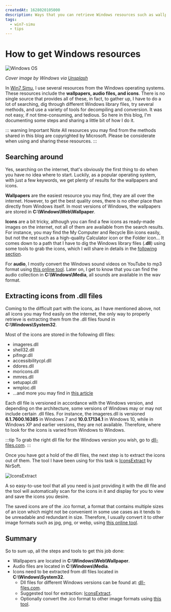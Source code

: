 ```yaml
---
createdAt: 1628020105000
description: Ways that you can retrieve Windows resources such as wallpapers, icons, audio files etc.
tags:
  - win7-simu
  - tips
---
```


# How to get Windows resources

![Windows OS](https://images.unsplash.com/photo-1624571409108-e9a41746af53?auto=format&fit=crop&w=740&q=80)

_Cover image by Windows via [Unsplash](https://unsplash.com/photos/me4HT8AX4Ls)_

In [Win7 Simu](/win7simu/about.md), I use several resources from the Windows operating systems. These resources include the **wallpapers, audio files, and icons**. There is no single source that provides all of these, in fact, to gather up, I have to do a lot of searching, dig through different Windows library files, try several methods, and use a variety of tools for decompiling and conversion. It was not easy, if not time-consuming, and tedious. So here in this blog, I'm documenting some steps and sharing a little bit of how I do it.

::: warning Important Note
All resources you may find from the methods shared in this blog are copyrighted by Microsoft. Please be considerate when using and sharing these resources.
:::

## Searching around

Yes, searching on the internet, that's obviously the first thing to do when you have no idea where to start. Luckily, as a popular operating system, with just a few keywords, we get plenty of results for the wallpapers and icons.

**Wallpapers** are the easiest resource you may find, they are all over the internet. However, to get the best quality ones, there is no other place than directly from Windows itself. In most versions of Windows, the wallpapers are stored in **C:\Windows\Web\Wallpaper**.

**Icons** are a bit tricky, although you can find a few icons as ready-made images on the internet, not all of them are available from the search results. For instance, you may find the My Computer and Recycle Bin icons easily, but not the rest such as a high-quality Calculator icon or the Folder icon... It comes down to a path that I have to dig the Windows library files (**.dll**) using some tools to grab the icons, which I will share in details in the [following section](#extracting-icons-from-dll-files).

For **audio**, I mostly convert the Windows sound videos on YouTube to mp3 format using [this online tool](https://ytmp3.cc/downloader/). Later on, I get to know that you can find the audio collection in **C:\Windows\Media**, all sounds are available in the wav format.

<SponsorAd />

## Extracting icons from .dll files

Coming to the difficult part with the icons, as I have mentioned above, not all icons you may find easily on the internet, the only way to properly retrieve is extracting them from the .dll files found in **C:\Windows\System32**.

Most of the icons are stored in the following dll files:

* imageres.dll
* shell32.dll
* pifmgr.dll
* accessibilitycpl.dll
* ddores.dll
* moricons.dll
* mmres.dll
* setupapi.dll
* wmploc.dll
* ...and more you may find in [this article](https://www.digitalcitizen.life/where-find-most-windows-10s-native-icons/)

Each dll file is versioned in accordance with the Windows version, and depending on the architecture, some versions of Windows may or may not include certain .dll files. For instance, the imageres.dll is versioned **6.1.7600.16385** in Windows 7 and **10.0.17134.1** in Windows 10, while in Windows XP and earlier versions, they are not available. Therefore, where to look for the icons is varied from Windows to Windows.

:::tip
To grab the right dll file for the Windows version you wish, go to [dll-files.com](https://www.dll-files.com/).
:::

Once you have got a hold of the dll files, the next step is to extract the icons out of them. The tool I have been using for this task is [IconsExtract](https://www.nirsoft.net/utils/iconsext.html) by NirSoft.

![IconsExtract](https://www.nirsoft.net/utils/iconsext.gif)

A so easy-to-use tool that all you need is just providing it with the dll file and the tool will automatically scan for the icons in it and display for you to view and save the icons you desire.

The saved icons are of the .ico format, a format that contains multiple sizes of an icon which might not be convenient in some use cases as it tends to be unreadable and redundant in size. Therefore, I usually convert it to other image formats such as jpg, png, or webp, using [this online tool](https://www.aconvert.com/image/).

## Summary

So to sum up, all the steps and tools to get this job done:

* Wallpapers are located in **C:\Windows\Web\Wallpaper**.
* Audio files are located in **C:\Windows\Media**.
* Icons need to be extracted from dll files located in **C:\Windows\System32**.
  * Dll files for different Windows versions can be found at: [dll-files.com](https://www.dll-files.com/).
  * Suggested tool for extraction: [IconsExtract](https://www.nirsoft.net/utils/iconsext.html).
  * Optionally convert the .ico format to other image formats using [this tool](https://www.aconvert.com/image/).
